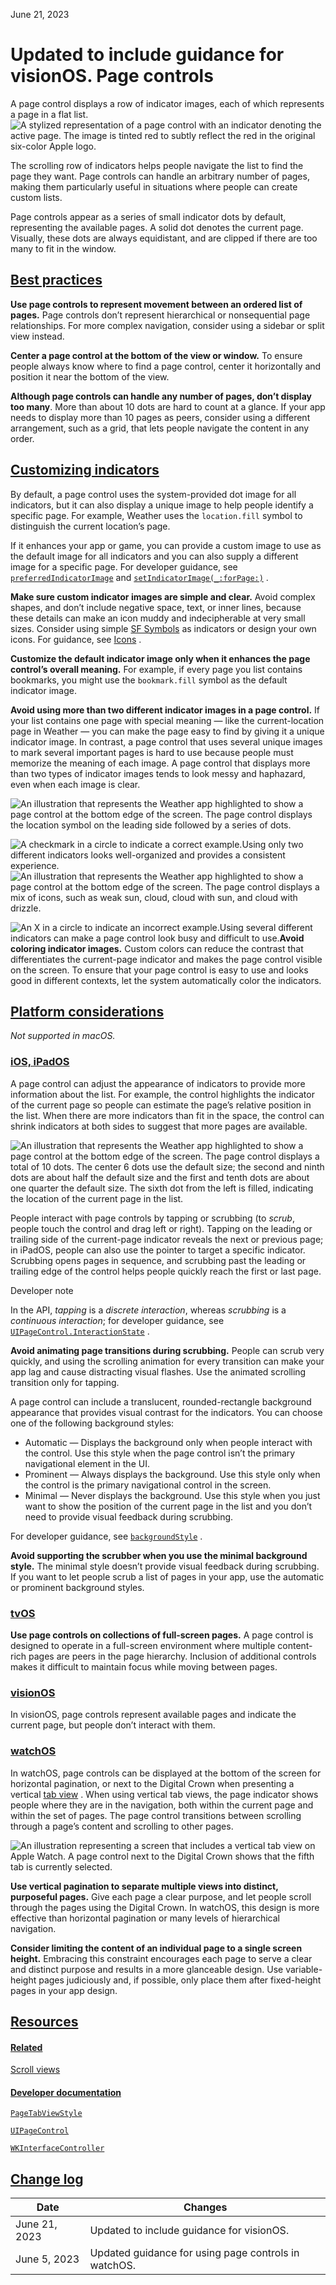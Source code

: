 June 21, 2023

 Updated to include guidance for visionOS. Page controls
=============

A page control displays a row of indicator images, each of which represents a page in a flat list.![A stylized representation of a page control with an indicator denoting the active page. The image is tinted red to subtly reflect the red in the original six-color Apple logo.](https://docs-assets.developer.apple.com/published/a0dcd33d7bfca7feb019c4743b89c7c0/components-page-dots-intro@2x.png)

The scrolling row of indicators helps people navigate the list to find the page they want. Page controls can handle an arbitrary number of pages, making them particularly useful in situations where people can create custom lists.

Page controls appear as a series of small indicator dots by default, representing the available pages. A solid dot denotes the current page. Visually, these dots are always equidistant, and are clipped if there are too many to fit in the window.

[Best practices](/design/human-interface-guidelines/page-controls#Best-practices)
---------------------------------------------------------------------------------

**Use page controls to represent movement between an ordered list of pages.** Page controls don’t represent hierarchical or nonsequential page relationships. For more complex navigation, consider using a sidebar or split view instead.

**Center a page control at the bottom of the view or window.** To ensure people always know where to find a page control, center it horizontally and position it near the bottom of the view.

**Although page controls can handle any number of pages, don’t display too many**. More than about 10 dots are hard to count at a glance. If your app needs to display more than 10 pages as peers, consider using a different arrangement‚ such as a grid, that lets people navigate the content in any order.

[Customizing indicators](/design/human-interface-guidelines/page-controls#Customizing-indicators)
-------------------------------------------------------------------------------------------------

By default, a page control uses the system-provided dot image for all indicators, but it can also display a unique image to help people identify a specific page. For example, Weather uses the `location.fill` symbol to distinguish the current location’s page.

If it enhances your app or game, you can provide a custom image to use as the default image for all indicators and you can also supply a different image for a specific page. For developer guidance, see [`preferredIndicatorImage`](/documentation/uikit/uipagecontrol/3577679-preferredindicatorimage)
 and [`setIndicatorImage(_:forPage:)`](/documentation/uikit/uipagecontrol/3577680-setindicatorimage)
.

**Make sure custom indicator images are simple and clear.** Avoid complex shapes, and don’t include negative space, text, or inner lines, because these details can make an icon muddy and indecipherable at very small sizes. Consider using simple [SF Symbols](/design/human-interface-guidelines/sf-symbols)
 as indicators or design your own icons. For guidance, see [Icons](/design/human-interface-guidelines/icons)
.

**Customize the default indicator image only when it enhances the page control’s overall meaning.** For example, if every page you list contains bookmarks, you might use the `bookmark.fill` symbol as the default indicator image.

**Avoid using more than two different indicator images in a page control.** If your list contains one page with special meaning — like the current-location page in Weather — you can make the page easy to find by giving it a unique indicator image. In contrast, a page control that uses several unique images to mark several important pages is hard to use because people must memorize the meaning of each image. A page control that displays more than two types of indicator images tends to look messy and haphazard, even when each image is clear.

![An illustration that represents the Weather app highlighted to show a page control at the bottom edge of the screen. The page control displays the location symbol on the leading side followed by a series of dots.](https://docs-assets.developer.apple.com/published/f6b0efc60030ea1db1539ad0336ce67e/customizing-indicator-right@2x.png)

![A checkmark in a circle to indicate a correct example.](https://docs-assets.developer.apple.com/published/88662da92338267bb64cd2275c84e484/checkmark@2x.png)Using only two different indicators looks well-organized and provides a consistent experience.![An illustration that represents the Weather app highlighted to show a page control at the bottom edge of the screen. The page control displays a mix of icons, such as weak sun, cloud, cloud with sun, and cloud with drizzle.](https://docs-assets.developer.apple.com/published/3c42cd82f906af70970de406ccef413d/customizing-indicator-wrong@2x.png)

![An X in a circle to indicate an incorrect example.](https://docs-assets.developer.apple.com/published/209f6f0fc8ad99d9bf59e12d82d06584/crossout@2x.png)Using several different indicators can make a page control look busy and difficult to use.**Avoid coloring indicator images.** Custom colors can reduce the contrast that differentiates the current-page indicator and makes the page control visible on the screen. To ensure that your page control is easy to use and looks good in different contexts, let the system automatically color the indicators.

[Platform considerations](/design/human-interface-guidelines/page-controls#Platform-considerations)
---------------------------------------------------------------------------------------------------

*Not supported in macOS.*

### [iOS, iPadOS](/design/human-interface-guidelines/page-controls#iOS-iPadOS)

A page control can adjust the appearance of indicators to provide more information about the list. For example, the control highlights the indicator of the current page so people can estimate the page’s relative position in the list. When there are more indicators than fit in the space, the control can shrink indicators at both sides to suggest that more pages are available.

![An illustration that represents the Weather app highlighted to show a page control at the bottom edge of the screen. The page control displays a total of 10 dots. The center 6 dots use the default size; the second and ninth dots are about half the default size and the first and tenth dots are about one quarter the default size. The sixth dot from the left is filled, indicating the location of the current page in the list.](https://docs-assets.developer.apple.com/published/127d8b7468812c0162cdc54c45c57975/page-controls-many@2x.png)

People interact with page controls by tapping or scrubbing (to *scrub*, people touch the control and drag left or right). Tapping on the leading or trailing side of the current-page indicator reveals the next or previous page; in iPadOS, people can also use the pointer to target a specific indicator. Scrubbing opens pages in sequence, and scrubbing past the leading or trailing edge of the control helps people quickly reach the first or last page.

Developer note

In the API, *tapping* is a *discrete interaction*, whereas *scrubbing* is a *continuous interaction*; for developer guidance, see [`UIPageControl.InteractionState`](/documentation/uikit/uipagecontrol/interactionstate)
.

**Avoid animating page transitions during scrubbing.** People can scrub very quickly, and using the scrolling animation for every transition can make your app lag and cause distracting visual flashes. Use the animated scrolling transition only for tapping.

A page control can include a translucent, rounded-rectangle background appearance that provides visual contrast for the indicators. You can choose one of the following background styles:

* Automatic — Displays the background only when people interact with the control. Use this style when the page control isn’t the primary navigational element in the UI.
* Prominent — Always displays the background. Use this style only when the control is the primary navigational control in the screen.
* Minimal — Never displays the background. Use this style when you just want to show the position of the current page in the list and you don’t need to provide visual feedback during scrubbing.

For developer guidance, see [`backgroundStyle`](/documentation/uikit/uipagecontrol/3577676-backgroundstyle)
.

**Avoid supporting the scrubber when you use the minimal background style.** The minimal style doesn’t provide visual feedback during scrubbing. If you want to let people scrub a list of pages in your app, use the automatic or prominent background styles.

### [tvOS](/design/human-interface-guidelines/page-controls#tvOS)

**Use page controls on collections of full-screen pages.** A page control is designed to operate in a full-screen environment where multiple content-rich pages are peers in the page hierarchy. Inclusion of additional controls makes it difficult to maintain focus while moving between pages.

### [visionOS](/design/human-interface-guidelines/page-controls#visionOS)

In visionOS, page controls represent available pages and indicate the current page, but people don’t interact with them.

### [watchOS](/design/human-interface-guidelines/page-controls#watchOS)

In watchOS, page controls can be displayed at the bottom of the screen for horizontal pagination, or next to the Digital Crown when presenting a vertical [tab view](https://developer.apple.com/design/human-interface-guidelines/components/layout-and-organization/tab-views)
. When using vertical tab views, the page indicator shows people where they are in the navigation, both within the current page and within the set of pages. The page control transitions between scrolling through a page’s content and scrolling to other pages.

![An illustration representing a screen that includes a vertical tab view on Apple Watch. A page control next to the Digital Crown shows that the fifth tab is currently selected.](https://docs-assets.developer.apple.com/published/f5c56dcef569fbd9bb0c65e9dd1248c4/page-controls-watch-vertical@2x.png)

**Use vertical pagination to separate multiple views into distinct, purposeful pages.** Give each page a clear purpose, and let people scroll through the pages using the Digital Crown. In watchOS, this design is more effective than horizontal pagination or many levels of hierarchical navigation.

**Consider limiting the content of an individual page to a single screen height.** Embracing this constraint encourages each page to serve a clear and distinct purpose and results in a more glanceable design. Use variable-height pages judiciously and, if possible, only place them after fixed-height pages in your app design.

[Resources](/design/human-interface-guidelines/page-controls#Resources)
-----------------------------------------------------------------------

#### [Related](/design/human-interface-guidelines/page-controls#Related)

[Scroll views](/design/human-interface-guidelines/scroll-views)


#### [Developer documentation](/design/human-interface-guidelines/page-controls#Developer-documentation)

[`PageTabViewStyle`](/documentation/SwiftUI/PageTabViewStyle)


[`UIPageControl`](/documentation/uikit/uipagecontrol)


[`WKInterfaceController`](/documentation/watchkit/wkinterfacecontroller)


[Change log](/design/human-interface-guidelines/page-controls#Change-log)
-------------------------------------------------------------------------



| Date | Changes |
| --- | --- |
| June 21, 2023 | Updated to include guidance for visionOS. |
| June 5, 2023 | Updated guidance for using page controls in watchOS. |

